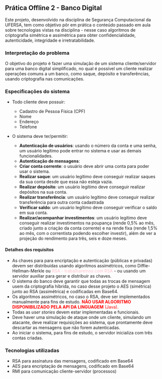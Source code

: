 ## Prática Offline 2 - Banco Digital

Este projeto, desenvolvido na disciplina de Segurança Computacional da UFERSA, tem como objetivo pôr em prática o conteúdo passado em aula sobre tecnologias vistas na disciplina - nesse caso algoritmos de criptografia simétrica e assimétrica para obter confidencialidade, autenticidade, integridade e irretratabilidade.


### Interpretação do problema

O objetivo do projeto é fazer uma simulação de um sistema cliente/servidor para uma banco digital simplificado, no qual é possível um cliente realizar operações comuns a um banco, como saque, depósito e transferências, usando criptografia nas comunicações.

### Especificações do sistema

- Todo cliente deve possuir:
    - Cadastro de Pessoa Física (CPF)
    - Nome
    - Endereço
    - Telefone

- O sistema deve ter/permitir:

    - **Autenticação de usuários**: usando o número da conta e uma senha, um usuário legítimo pode entrar no sistema e usar as demais funcionalidades.
    - **Autenticação de mensagens**:
    - **Criar conta corrente**: o usuário deve abrir uma conta para poder usar o sistema.
    - **Realizar saque**: um usuário legítimo deve conseguir realizar saques da sua conta desde que essa não esteja vazia.
    - **Realizar depósito**: um usuário legítimo deve conseguir realizar depósitos na sua conta.
    - **Realizar transferência**: um usuário legítimo deve conseguir realizar transferência para outra conta cadastrada
    - **Verificar saldo**: um usuário legítimo deve conseguir verificar o saldo em sua conta.
    - **Realizar/acompanhar investimentos**: um usuário legítimo deve conseguir realizar investimentos na poupança (rende 0,5% ao mês, criado junto a criação da conta corrente) e na rende fixa (rende 1,5% ao mês, com o correntista podendo escolher investir), além de ver a projeção do rendimento para três, seis e doze meses.

#### Detalhes dos requisitos
- As chaves para para encriptação e autenticação (públicas e privadas) devem ser distribuídas usando algoritmos assimétricos, como Diffie-Hellman-Merkle ou <span style="color:pink">RSA - trabalharemos com RSA </span> - ou usando um servidor auxiliar para gerar e distribuir as chaves.
- O sistema do banco deve garantir que todas as trocas de mensagem usem da criptografia híbrida, no caso desse projeto o AES (simétrica) junto ao RSA (assimétrica) e codificadas em Base64.
- Os algoritmos assimétricos, no caso o RSA, deve ser implementados manualmente para fins de estudo. <span style="color:red">**NÃO USAR ALGORITMO DISPONIBILIZADO PELA API DA LINGUAGEM** (Java)<span>.
- Todas as *user stories* devem estar implementadas e funcionais.
- Deve haver uma simulação de ataque onde um cliente, simulando um atacante, deve realizar requisições ao sistema, que prontamente deve descartar as mensagens que não forem autenticadas.
- Ao iniciar o sistema, para fins de estudo, o servidor inicializa com três contas criadas.

### Tecnologias utilizadas
- RSA para assinatura das mensagens, codificado em Base64
- AES para encriptação de mensagens, codificado em Base64
- RMI para comunicação cliente-servidor (processos)